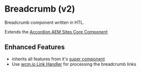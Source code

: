 Breadcrumb (v2)
====
Breadcrumb component written in HTL.

Extends the [Accordion AEM Sites Core Component][extends-component]

## Enhanced Features

* inherits all features from it's [super component][extends-component]
* Use [wcm.io Link Handler][wcmio-handler-link] for processing the breadcrumb links

[extends-component]: https://github.com/adobe/aem-core-wcm-components/tree/master/content/src/content/jcr_root/apps/core/wcm/components/breadcrumb/v2/breadcrumb
[wcmio-handler-link]: https://wcm.io/handler/link/
